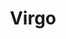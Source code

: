 ---
title: "Virgo"
hashtag: virgo
borders:
  - Boötes
  - Coma Berenices
  - Corvus
  - Crater
  - Hydra
  - Leo
  - Libra
  - Serpens Caput
tags:
  - Zodiac
  - Constellation
---